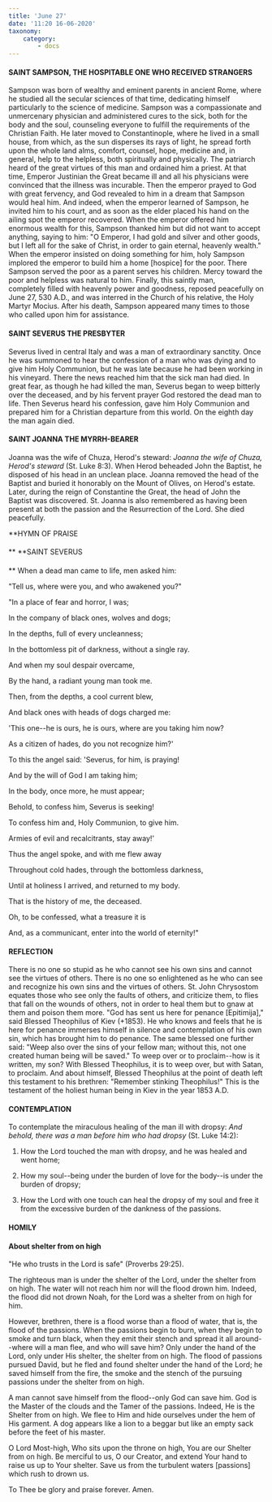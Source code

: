 ```yaml
---
title: 'June 27'
date: '11:20 16-06-2020'
taxonomy:
    category:
        - docs
---
```


#### SAINT SAMPSON, THE HOSPITABLE ONE WHO RECEIVED STRANGERS

Sampson was born of wealthy and eminent parents in ancient Rome, where he studied all the secular sciences of that time, dedicating himself particularly to the science of medicine. Sampson was a compassionate and unmercenary physician and administered cures to the sick, both for the body and the soul, counseling everyone to fulfill the requirements of the Christian Faith. He later moved to Constantinople, where he lived in a small house, from which, as the sun disperses its rays of light, he spread forth upon the whole land alms, comfort, counsel, hope, medicine and, in general, help to the helpless, both spiritually and physically. The patriarch heard of the great virtues of this man and ordained him a priest. At that time, Emperor Justinian the Great became ill and all his physicians were convinced that the illness was incurable. Then the emperor prayed to God with great fervency, and God revealed to him in a dream that Sampson would heal him. And indeed, when the emperor learned of Sampson, he invited him to his court, and as soon as the elder placed his hand on the ailing spot the emperor recovered. When the emperor offered him enormous wealth for this, Sampson thanked him but did not want to accept anything, saying to him: "O Emperor, I had gold and silver and other goods, but I left all for the sake of Christ, in order to gain eternal, heavenly wealth." When the emperor insisted on doing something for him, holy Sampson implored the emperor to build him a home [hospice] for the poor. There Sampson served the poor as a parent serves his children. Mercy toward the poor and helpless was natural to him. Finally, this saintly man, completely filled with heavenly power and goodness, reposed peacefully on June 27, 530 A.D., and was interred in the Church of his relative, the Holy Martyr Mocius. After his death, Sampson appeared many times to those who called upon him for assistance.

#### SAINT SEVERUS THE PRESBYTER

Severus lived in central Italy and was a man of extraordinary sanctity. Once he was summoned to hear the confession of a man who was dying and to give him Holy Communion, but he was late because he had been working in his vineyard. There the news reached him that the sick man had died. In great fear, as though he had killed the man, Severus began to weep bitterly over the deceased, and by his fervent prayer God restored the dead man to life. Then Severus heard his confession, gave him Holy Communion and prepared him for a Christian departure from this world. On the eighth day the man again died.

#### SAINT JOANNA THE MYRRH-BEARER

Joanna was the wife of Chuza, Herod's steward: *Joanna the wife of Chuza, Herod's steward* (St. Luke 8:3). When Herod beheaded John the Baptist, he disposed of his head in an unclean place. Joanna removed the head of the Baptist and buried it honorably on the Mount of Olives, on Herod's estate. Later, during the reign of Constantine the Great, the head of John the Baptist was discovered. St. Joanna is also remembered as having been present at both the passion and the Resurrection of the Lord. She died peacefully.


**HYMN OF PRAISE
####  
**
**SAINT SEVERUS
####  
**
When a dead man came to life, men asked him:
 

"Tell us, where were you, and who awakened you?"
 

"In a place of fear and horror, I was;
 

In the company of black ones, wolves and dogs;
 

In the depths, full of every uncleanness;
 

In the bottomless pit of darkness, without a single ray.
 

And when my soul despair overcame,
 

By the hand, a radiant young man took me.
 

Then, from the depths, a cool current blew,
 

And black ones with heads of dogs charged me:
 

'This one--he is ours, he is ours, where are you taking him now?
 

As a citizen of hades, do you not recognize him?'
 

To this the angel said: 'Severus, for him, is praying!
 

And by the will of God I am taking him;
 

In the body, once more, he must appear;
 

Behold, to confess him, Severus is seeking!
 

To confess him and, Holy Communion, to give him.
 

Armies of evil and recalcitrants, stay away!'
 

Thus the angel spoke, and with me flew away
 

Throughout cold hades, through the bottomless darkness,
 

Until at holiness I arrived, and returned to my body.
 

That is the history of me, the deceased.
 

Oh, to be confessed, what a treasure it is
 

And, as a communicant, enter into the world of eternity!"
 

#### REFLECTION

There is no one so stupid as he who cannot see his own sins and cannot see the virtues of others. There is no one so enlightened as he who can see and recognize his own sins and the virtues of others. St. John Chrysostom equates those who see only the faults of others, and criticize them, to flies that fall on the wounds of others, not in order to heal them but to gnaw at them and poison them more. "God has sent us here for penance [Epitimija]," said Blessed Theophilus of Kiev (+1853). He who knows and feels that he is here for penance immerses himself in silence and contemplation of his own sin, which has brought him to do penance. The same blessed one further said: "Weep also over the sins of your fellow man; without this, not one created human being will be saved." To weep over or to proclaim--how is it written, my son? With Blessed Theophilus, it is to weep over, but with Satan, to proclaim. And about himself, Blessed Theophilus at the point of death left this testament to his brethren: "Remember stinking Theophilus!" This is the testament of the holiest human being in Kiev in the year 1853 A.D.


#### CONTEMPLATION


To contemplate the miraculous healing of the man ill with dropsy: *And behold, there was a man before him who had dropsy* (St. Luke 14:2):

1.  How the Lord touched the man with dropsy, and he was healed and went home;

1.  How my soul--being under the burden of love for the body--is under the burden of dropsy;

1.  How the Lord with one touch can heal the dropsy of my soul and free it from the excessive burden of the dankness of the passions.


#### HOMILY


#### About shelter from on high

"He who trusts in the Lord is safe" (Proverbs 29:25).

The righteous man is under the shelter of the Lord, under the shelter from on high. The water will not reach him nor will the flood drown him. Indeed, the flood did not drown Noah, for the Lord was a shelter from on high for him.

However, brethren, there is a flood worse than a flood of water, that is, the flood of the passions. When the passions begin to burn, when they begin to smoke and turn black, when they emit their stench and spread it all around--where will a man flee, and who will save him? Only under the hand of the Lord, only under His shelter, the shelter from on high. The flood of passions pursued David, but he fled and found shelter under the hand of the Lord; he saved himself from the fire, the smoke and the stench of the pursuing passions under the shelter from on high.

A man cannot save himself from the flood--only God can save him. God is the Master of the clouds and the Tamer of the passions. Indeed, He is the Shelter from on high. We flee to Him and hide ourselves under the hem of His garment. A dog appears like a lion to a beggar but like an empty sack before the feet of his master.

O Lord Most-high, Who sits upon the throne on high, You are our Shelter from on high. Be merciful to us, O our Creator, and extend Your hand to raise us up to Your shelter. Save us from the turbulent waters [passions] which rush to drown us.

To Thee be glory and praise forever. Amen.
